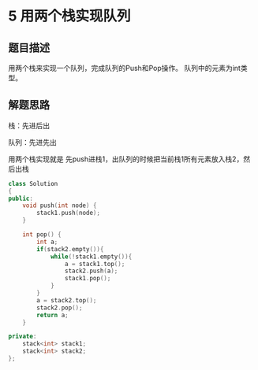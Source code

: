 # 5 用两个栈实现队列

## 题目描述

用两个栈来实现一个队列，完成队列的Push和Pop操作。 队列中的元素为int类型。

## 解题思路

栈：先进后出

队列：先进先出



用两个栈实现就是 先push进栈1，出队列的时候把当前栈1所有元素放入栈2，然后出栈

```c++
class Solution
{
public:
    void push(int node) {
        stack1.push(node);
    }

    int pop() {
        int a;
        if(stack2.empty()){
            while(!stack1.empty()){
                a = stack1.top();
                stack2.push(a);
                stack1.pop();
            }
        }
        a = stack2.top();
        stack2.pop();
        return a;
    }

private:
    stack<int> stack1;
    stack<int> stack2;
};
```

